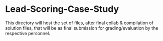 # Lead-Scoring-Case-Study
This directory will host the set of files, after final collab & compilation of solution files, that will be as final submission for grading/evaluation by the respective personnel.
